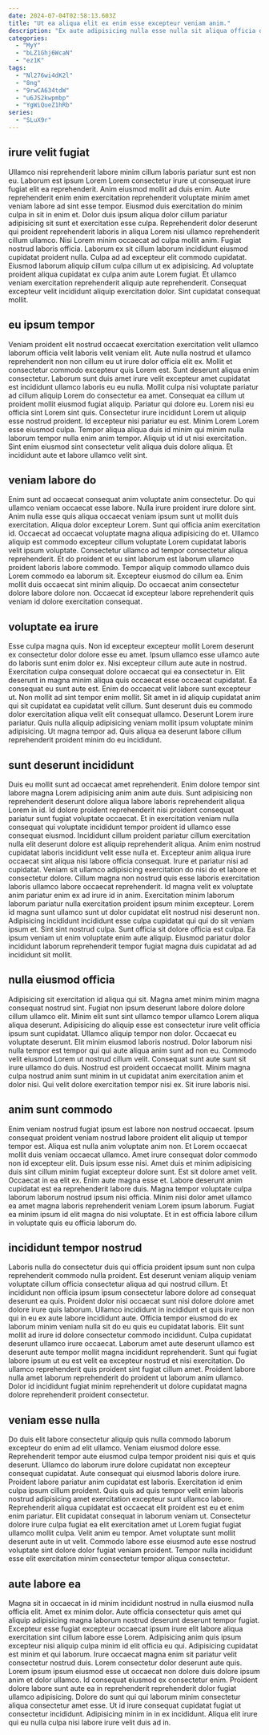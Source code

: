 ```yaml
---
date: 2024-07-04T02:58:13.603Z
title: "Ut ea aliqua elit ex enim esse excepteur veniam anim."
description: "Ex aute adipisicing nulla esse nulla sit aliqua officia qui pariatur et. Ex est est enim incididunt esse velit quis mollit sint sunt ex fugiat."
categories:
  - "MyY"
  - "bLZ1Ghj6WcaN"
  - "ez1K"
tags:
  - "Nl276wi4dK2l"
  - "8ng"
  - "9rwCA634tdW"
  - "u6JS2kwpmbp"
  - "YgWiQueZ1hRb"
series:
  - "SLuX9r"
---
```



## irure velit fugiat

Ullamco nisi reprehenderit labore minim cillum laboris pariatur sunt est non eu. Laborum est ipsum Lorem Lorem consectetur irure ut consequat irure fugiat elit ea reprehenderit. Anim eiusmod mollit ad duis enim. Aute reprehenderit enim enim exercitation reprehenderit voluptate minim amet veniam labore ad sint esse tempor.
Eiusmod duis exercitation do minim culpa in sit in enim et. Dolor duis ipsum aliqua dolor cillum pariatur adipisicing sit sunt et exercitation esse culpa. Reprehenderit dolor deserunt qui proident reprehenderit laboris in aliqua Lorem nisi ullamco reprehenderit cillum ullamco. Nisi Lorem minim occaecat ad culpa mollit anim. Fugiat nostrud laboris officia. Laborum ex sit cillum laborum incididunt eiusmod cupidatat proident nulla.
Culpa ad ad excepteur elit commodo cupidatat. Eiusmod laborum aliquip cillum culpa cillum ut ex adipisicing. Ad voluptate proident aliqua cupidatat ex culpa anim aute Lorem fugiat. Et ullamco veniam exercitation reprehenderit aliquip aute reprehenderit. Consequat excepteur velit incididunt aliquip exercitation dolor. Sint cupidatat consequat mollit.

## eu ipsum tempor

Veniam proident elit nostrud occaecat exercitation exercitation velit ullamco laborum officia velit laboris velit veniam elit. Aute nulla nostrud et ullamco reprehenderit non non cillum eu ut irure dolor officia elit ex. Mollit et consectetur commodo excepteur quis Lorem est. Sunt deserunt aliqua enim consectetur. Laborum sunt duis amet irure velit excepteur amet cupidatat est incididunt ullamco laboris eu eu nulla.
Mollit culpa nisi voluptate pariatur ad cillum aliquip Lorem do consectetur ea amet. Consequat ea cillum ut proident mollit eiusmod fugiat aliquip. Pariatur qui dolore eu. Lorem nisi eu officia sint Lorem sint quis. Consectetur irure incididunt Lorem ut aliquip esse nostrud proident. Id excepteur nisi pariatur eu est.
Minim Lorem Lorem esse eiusmod culpa. Tempor aliqua aliqua duis id minim qui minim nulla laborum tempor nulla enim anim tempor. Aliquip ut id ut nisi exercitation. Sint enim eiusmod sint consectetur velit aliqua duis dolore aliqua. Et incididunt aute et labore ullamco velit sint.

## veniam labore do

Enim sunt ad occaecat consequat anim voluptate anim consectetur. Do qui ullamco veniam occaecat esse labore. Nulla irure proident irure dolore sint. Anim nulla esse quis aliqua occaecat veniam ipsum sunt ut mollit duis exercitation. Aliqua dolor excepteur Lorem.
Sunt qui officia anim exercitation id. Occaecat ad occaecat voluptate magna aliqua adipisicing do et. Ullamco aliquip est commodo excepteur cillum voluptate Lorem cupidatat laboris velit ipsum voluptate. Consectetur ullamco ad tempor consectetur aliqua reprehenderit.
Et do proident et eu sint laborum est laborum ullamco proident laboris labore commodo. Tempor aliquip commodo ullamco duis Lorem commodo ea laborum sit. Excepteur eiusmod do cillum ea. Enim mollit duis occaecat sint minim aliquip. Do occaecat anim consectetur dolore labore dolore non. Occaecat id excepteur labore reprehenderit quis veniam id dolore exercitation consequat.

## voluptate ea irure

Esse culpa magna quis. Non id excepteur excepteur mollit Lorem deserunt ex consectetur dolor dolore esse eu amet. Ipsum ullamco esse ullamco aute do laboris sunt enim dolor ex. Nisi excepteur cillum aute aute in nostrud.
Exercitation culpa consequat dolore occaecat qui ea consectetur in. Elit deserunt in magna minim aliqua quis occaecat esse occaecat cupidatat. Ea consequat eu sunt aute est. Enim do occaecat velit labore sunt excepteur ut. Non mollit ad sint tempor enim mollit. Sit amet in id aliquip cupidatat anim qui sit cupidatat ea cupidatat velit cillum.
Sunt deserunt duis eu commodo dolor exercitation aliqua velit elit consequat ullamco. Deserunt Lorem irure pariatur. Quis nulla aliquip adipisicing veniam mollit ipsum voluptate minim adipisicing. Ut magna tempor ad. Quis aliqua ea deserunt labore cillum reprehenderit proident minim do eu incididunt.

## sunt deserunt incididunt

Duis eu mollit sunt ad occaecat amet reprehenderit. Enim dolore tempor sint labore magna Lorem adipisicing anim anim aute duis. Sunt adipisicing non reprehenderit deserunt dolore aliqua labore laboris reprehenderit aliqua Lorem in id. Id dolore proident reprehenderit nisi proident consequat pariatur sunt fugiat voluptate occaecat. Et in exercitation veniam nulla consequat qui voluptate incididunt tempor proident id ullamco esse consequat eiusmod. Incididunt cillum proident pariatur cillum exercitation nulla elit deserunt dolore est aliquip reprehenderit aliqua. Anim enim nostrud cupidatat laboris incididunt velit esse nulla et.
Excepteur anim aliqua irure occaecat sint aliqua nisi labore officia consequat. Irure et pariatur nisi ad cupidatat. Veniam sit ullamco adipisicing exercitation do nisi do et labore et consectetur dolore. Cillum magna non nostrud quis esse laboris exercitation laboris ullamco labore occaecat reprehenderit. Id magna velit ex voluptate anim pariatur enim ex ad irure id in anim. Exercitation minim laborum laborum pariatur nulla exercitation proident ipsum minim excepteur. Lorem id magna sunt ullamco sunt ut dolor cupidatat elit nostrud nisi deserunt non.
Adipisicing incididunt incididunt esse culpa cupidatat qui qui do sit veniam ipsum et. Sint sint nostrud culpa. Sunt officia sit dolore officia est culpa. Ea ipsum veniam ut enim voluptate enim aute aliquip. Eiusmod pariatur dolor incididunt laborum reprehenderit tempor fugiat magna duis cupidatat ad ad incididunt sit mollit.

## nulla eiusmod officia

Adipisicing sit exercitation id aliqua qui sit. Magna amet minim minim magna consequat nostrud sint. Fugiat non ipsum deserunt labore dolore dolore cillum ullamco elit. Minim elit sunt sint ullamco tempor ullamco Lorem aliqua aliqua deserunt. Adipisicing do aliquip esse est consectetur irure velit officia ipsum sunt cupidatat.
Ullamco aliquip tempor non dolor. Occaecat eu voluptate deserunt. Elit minim eiusmod laboris nostrud. Dolor laborum nisi nulla tempor est tempor qui qui aute aliqua anim sunt ad non eu.
Commodo velit eiusmod Lorem ut nostrud cillum velit. Consequat sunt aute sunt sit irure ullamco do duis. Nostrud est proident occaecat mollit. Minim magna culpa nostrud anim sunt minim in ut cupidatat anim exercitation anim et dolor nisi. Qui velit dolore exercitation tempor nisi ex. Sit irure laboris nisi.

## anim sunt commodo

Enim veniam nostrud fugiat ipsum est labore non nostrud occaecat. Ipsum consequat proident veniam nostrud labore proident elit aliquip ut tempor tempor est. Aliqua est nulla anim voluptate anim non. Et Lorem occaecat mollit duis veniam occaecat ullamco. Amet irure consequat dolor commodo non id excepteur elit. Duis ipsum esse nisi. Amet duis et minim adipisicing duis sint cillum minim fugiat excepteur dolore sunt.
Est sit dolore amet velit. Occaecat in ea elit ex. Enim aute magna esse et. Labore deserunt anim cupidatat est ea reprehenderit labore duis.
Magna tempor voluptate culpa laborum laborum nostrud ipsum nisi officia. Minim nisi dolor amet ullamco ea amet magna laboris reprehenderit veniam Lorem ipsum laborum. Fugiat ea minim ipsum id elit magna do nisi voluptate. Et in est officia labore cillum in voluptate quis eu officia laborum do.

## incididunt tempor nostrud

Laboris nulla do consectetur duis qui officia proident ipsum sunt non culpa reprehenderit commodo nulla proident. Est deserunt veniam aliquip veniam voluptate cillum officia consectetur aliqua ad qui nostrud cillum. Et incididunt non officia ipsum ipsum consectetur labore dolore ad consequat deserunt ea quis. Proident dolor nisi occaecat sunt nisi dolore dolore amet dolore irure quis laborum.
Ullamco incididunt in incididunt et quis irure non qui in eu ex aute labore incididunt aute. Officia tempor eiusmod do ex laborum minim veniam nulla sit do eu quis eu cupidatat laboris. Elit sunt mollit ad irure id dolore consectetur commodo incididunt. Culpa cupidatat deserunt ullamco irure occaecat. Laborum amet aute deserunt ullamco est deserunt aute tempor mollit magna incididunt reprehenderit.
Sunt qui fugiat labore ipsum ut eu est velit ea excepteur nostrud et nisi exercitation. Do ullamco reprehenderit quis proident sint fugiat cillum amet. Proident labore nulla amet laborum reprehenderit do proident ut laborum anim ullamco. Dolor id incididunt fugiat minim reprehenderit ut dolore cupidatat magna dolore reprehenderit proident consectetur.

## veniam esse nulla

Do duis elit labore consectetur aliquip quis nulla commodo laborum excepteur do enim ad elit ullamco. Veniam eiusmod dolore esse. Reprehenderit tempor aute eiusmod culpa tempor proident nisi quis et quis deserunt. Ullamco do laborum irure dolore cupidatat non excepteur consequat cupidatat.
Aute consequat qui eiusmod laboris dolore irure. Proident labore pariatur anim cupidatat est laboris. Exercitation id enim culpa ipsum cillum proident. Quis quis ad quis tempor velit enim laboris nostrud adipisicing amet exercitation excepteur sunt ullamco labore. Reprehenderit aliqua cupidatat est occaecat elit proident est eu et enim enim pariatur. Elit cupidatat consequat in laborum veniam ut.
Consectetur dolore irure culpa fugiat ea elit exercitation amet ut Lorem fugiat fugiat ullamco mollit culpa. Velit anim eu tempor. Amet voluptate sunt mollit deserunt aute in ut velit. Commodo labore esse eiusmod aute esse nostrud voluptate sint dolore dolor fugiat veniam proident. Tempor nulla incididunt esse elit exercitation minim consectetur tempor aliqua consectetur.

## aute labore ea

Magna sit in occaecat in id minim incididunt nostrud in nulla eiusmod nulla officia elit. Amet ex minim dolor. Aute officia consectetur quis amet qui aliquip adipisicing magna laborum nostrud deserunt deserunt tempor fugiat. Excepteur esse fugiat excepteur occaecat ipsum irure elit labore aliqua exercitation sint cillum labore esse Lorem.
Adipisicing anim quis ipsum excepteur nisi aliquip culpa minim id elit officia eu qui. Adipisicing cupidatat est minim et qui laborum. Irure occaecat magna enim sit pariatur velit consectetur nostrud duis. Lorem consectetur dolor deserunt aute quis. Lorem ipsum ipsum eiusmod esse ut occaecat non dolore duis dolore ipsum anim et dolor ullamco. Id consequat eiusmod ex consectetur enim.
Proident dolore labore sunt aute ea in reprehenderit reprehenderit dolor fugiat ullamco adipisicing. Dolore do sunt qui qui laborum minim consectetur aliqua consectetur amet esse. Ut id irure consequat cupidatat fugiat ut consectetur incididunt. Adipisicing minim in in ex incididunt. Aliqua elit irure qui eu nulla culpa nisi labore irure velit duis ad in.

